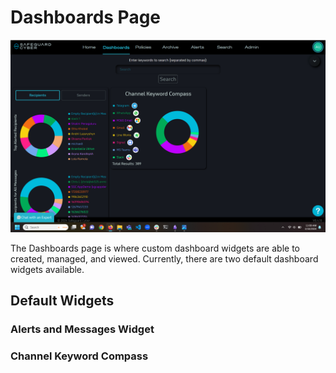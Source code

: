 # Dashboards Page

![Dashboards Page](Images/Dashboards/DashboardsPage.png)

The Dashboards page is where custom dashboard widgets are able to created, managed, and viewed. Currently, there are two default dashboard widgets available. 

## Default Widgets

### Alerts and Messages Widget


### Channel Keyword Compass 


